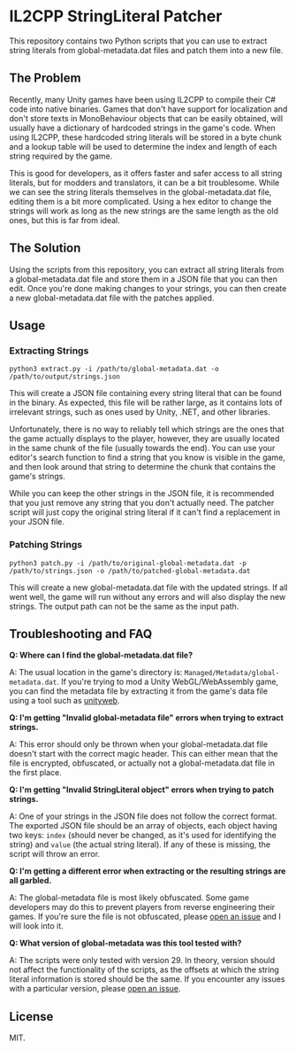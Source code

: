 # IL2CPP StringLiteral Patcher

This repository contains two Python scripts that you can use to extract string
literals from global-metadata.dat files and patch them into a new file.

## The Problem

Recently, many Unity games have been using IL2CPP to compile their C# code into
native binaries. Games that don't have support for localization and don't store
texts in MonoBehaviour objects that can be easily obtained, will usually have
a dictionary of hardcoded strings in the game's code. When using IL2CPP, these
hardcoded string literals will be stored in a byte chunk and a lookup table will
be used to determine the index and length of each string required by the game.

This is good for developers, as it offers faster and safer access to all string
literals, but for modders and translators, it can be a bit troublesome. While we
can see the string literals themselves in the global-metadata.dat file, editing
them is a bit more complicated. Using a hex editor to change the strings will
work as long as the new strings are the same length as the old ones, but this is
far from ideal.

## The Solution

Using the scripts from this repository, you can extract all string literals from
a global-metadata.dat file and store them in a JSON file that you can then edit.
Once you're done making changes to your strings, you can then create a new
global-metadata.dat file with the patches applied.

## Usage

### Extracting Strings

```
python3 extract.py -i /path/to/global-metadata.dat -o /path/to/output/strings.json
```

This will create a JSON file containing every string literal that can be found
in the binary. As expected, this file will be rather large, as it contains lots
of irrelevant strings, such as ones used by Unity, .NET, and other libraries.

Unfortunately, there is no way to reliably tell which strings are the ones that
the game actually displays to the player, however, they are usually located in
the same chunk of the file (usually towards the end). You can use your editor's
search function to find a string that you know is visible in the game, and then
look around that string to determine the chunk that contains the game's strings.

While you can keep the other strings in the JSON file, it is recommended that
you just remove any string that you don't actually need. The patcher script will
just copy the original string literal if it can't find a replacement in your
JSON file.

### Patching Strings

```
python3 patch.py -i /path/to/original-global-metadata.dat -p /path/to/strings.json -o /path/to/patched-global-metadata.dat
```

This will create a new global-metadata.dat file with the updated strings. If all
went well, the game will run without any errors and will also display the new
strings. The output path can not be the same as the input path.

## Troubleshooting and FAQ

**Q: Where can I find the global-metadata.dat file?**

A: The usual location in the game's directory is: `Managed/Metadata/global-metadata.dat`.
If you're trying to mod a Unity WebGL/WebAssembly game, you can find the
metadata file by extracting it from the game's data file using a tool such as
[unityweb][unityweb-url].

**Q: I'm getting "Invalid global-metadata file" errors when trying to extract strings.**

A: This error should only be thrown when your global-metadata.dat file doesn't
start with the correct magic header. This can either mean that the file is
encrypted, obfuscated, or actually not a global-metadata.dat file in the
first place.

**Q: I'm getting "Invalid StringLiteral object" errors when trying to patch strings.**

A: One of your strings in the JSON file does not follow the correct format. The
exported JSON file should be an array of objects, each object having two
keys: `index` (should never be changed, as it's used for identifying the
string) and `value` (the actual string literal). If any of these is missing,
the script will throw an error.

**Q: I'm getting a different error when extracting or the resulting strings are
all garbled.**

A: The global-metadata file is most likely obfuscated. Some game developers may
do this to prevent players from reverse engineering their games. If you're
sure the file is not obfuscated, please [open an issue][issue-tracker-url]
and I will look into it.

**Q: What version of global-metadata was this tool tested with?**

A: The scripts were only tested with version 29. In theory, version should not
affect the functionality of the scripts, as the offsets at which the string
literal information is stored should be the same. If you encounter any issues
with a particular version, please [open an issue][issue-tracker-url].

## License

MIT.

[issue-tracker-url]: https://github.com/jozsefsallai/il2cpp-stringliteral-patcher/issues
[unityweb-url]: https://github.com/jozsefsallai/unityweb
